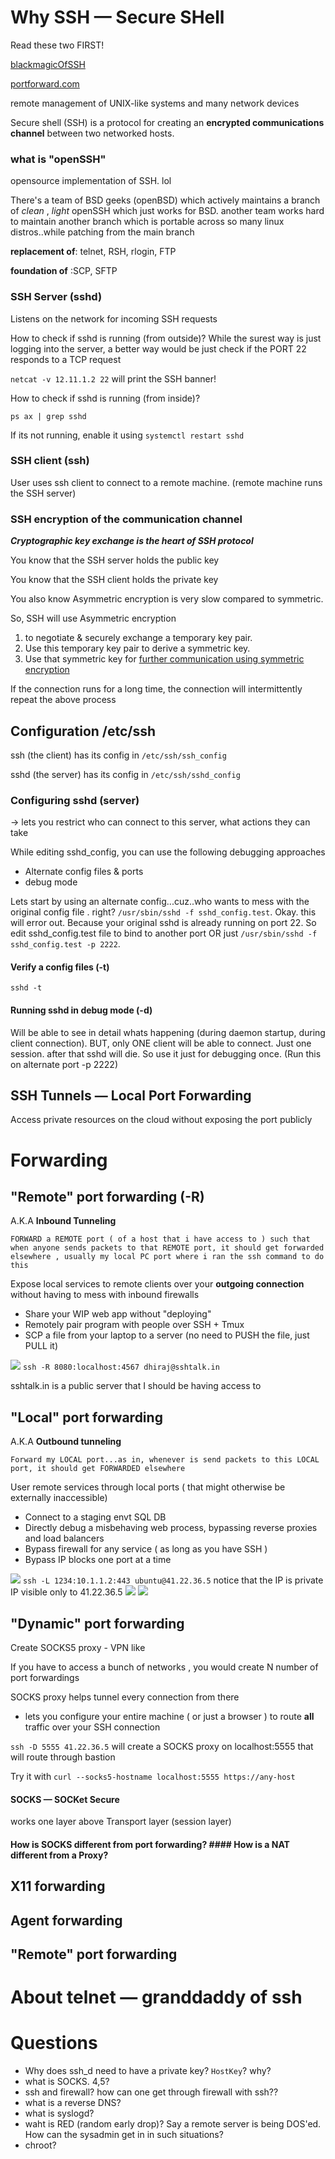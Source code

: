 # Why SSH &mdash; Secure SHell
Read these two FIRST!

[blackmagicOfSSH](https://vimeo.com/54505525)

[portforward.com](https://portforward.com/)

remote management of UNIX-like systems and many network devices

Secure shell (SSH) is a protocol for creating an **encrypted communications channel** between two networked hosts.

### what is "openSSH"
opensource implementation of SSH. lol

There's a team of BSD geeks (openBSD) which actively maintains a branch of _clean_ , _light_ openSSH which just works for BSD. another team works hard to maintain another branch which is portable across so many linux distros..while patching from the main branch


**replacement of**: telnet, RSH, rlogin, FTP

**foundation of** :SCP, SFTP

### SSH Server (sshd)
Listens on the network for incoming SSH requests

How to check if sshd is running (from outside)?
While the surest way is just logging into the server, a better way would be just check if the PORT 22 responds to a TCP request

`netcat -v 12.11.1.2 22` will print the SSH banner!

How to check if sshd is running (from inside)?

`ps ax | grep sshd`

If its not running, enable it using `systemctl restart sshd`

### SSH client (ssh)
User uses ssh client to connect to a remote machine. (remote machine runs the SSH server)

### SSH encryption of the communication channel
_**Cryptographic key exchange is the heart of SSH protocol**_

You know that the SSH server holds the public key

You know that the SSH client holds the private key

You also know Asymmetric encryption is very slow compared to symmetric.

So, SSH will use Asymmetric encryption 
 1. to negotiate & securely exchange a temporary key pair.
 2. Use this temporary key pair to derive a symmetric key.
 3. Use that symmetric key for <u>further communication using symmetric encryption</u>

If the connection runs for a long time, the connection will intermittently repeat the above process


## Configuration /etc/ssh

ssh (the client) has its config in `/etc/ssh/ssh_config`

sshd (the server) has its config in `/etc/ssh/sshd_config`

### Configuring sshd (server)
-> lets you restrict who can connect to this server, what actions they can take

While editing sshd_config, you can use the following debugging approaches
- Alternate config files & ports
- debug mode

Lets start by using an alternate config...cuz..who wants to mess with the original config file . right?
`/usr/sbin/sshd -f sshd_config.test`. Okay. this will error out. Because your original sshd is already running on port 22. So edit sshd_config.test file to bind to another port OR just `/usr/sbin/sshd -f sshd_config.test -p 2222`. 

#### Verify a config files (-t)
`sshd -t`

#### Running sshd in debug mode (-d)
Will be able to see in detail whats happening (during daemon startup, during client connection). BUT, only ONE client will be able to connect. Just one session. after that sshd will die. So use it just for debugging once. (Run this on alternate port -p 2222)

## SSH Tunnels &mdash; Local Port Forwarding
Access private resources on the cloud without exposing the port publicly

# Forwarding
## "Remote" port forwarding (-R) 
A.K.A **Inbound Tunneling**

```
FORWARD a REMOTE port ( of a host that i have access to ) such that when anyone sends packets to that REMOTE port, it should get forwarded elsewhere , usually my local PC port where i ran the ssh command to do this
```


Expose local services to remote clients over your **outgoing connection** without having to mess with inbound firewalls

- Share your WIP web app without "deploying"
- Remotely pair program with people over SSH + Tmux
- SCP a file from your laptop to a server (no need to PUSH the file, just PULL it)

![](assets/ssh-01.png)
`ssh -R 8080:localhost:4567 dhiraj@sshtalk.in`

sshtalk.in is a public server that I should be having access to

## "Local" port forwarding
A.K.A **Outbound tunneling**

```
Forward my LOCAL port...as in, whenever is send packets to this LOCAL port, it should get FORWARDED elsewhere
```

User remote services through local ports ( that might otherwise be externally inaccessible)

- Connect to a staging envt SQL DB
- Directly debug a misbehaving web process, bypassing reverse proxies and load balancers
- Bypass firewall for any service ( as long as you have SSH )
- Bypass IP blocks one port at a time

![](assets/ssh-03.png)
`ssh -L 1234:10.1.1.2:443 ubuntu@41.22.36.5` notice that the IP is private IP visible only to 41.22.36.5
![](assets/ssh-04.png)
![](assets/ssh-02.png)


## "Dynamic" port forwarding
Create SOCKS5 proxy - VPN like

If you have to access a bunch of networks , you would create N number of port forwardings

SOCKS proxy helps tunnel every connection from there

- lets you configure your entire machine ( or just a browser ) to route **all** traffic over your SSH connection

`ssh -D 5555 41.22.36.5` will create a SOCKS proxy on localhost:5555 that will route through bastion

Try it with `curl --socks5-hostname localhost:5555 https://any-host`

#### SOCKS &mdash; SOCKet Secure

works one layer above Transport layer (session layer)

#### How is SOCKS different from port forwarding? #### How is a NAT different from a Proxy?
## X11 forwarding
## Agent forwarding
## "Remote" port forwarding

# About telnet &mdash; granddaddy of ssh


# Questions
- Why does ssh_d need to have a private key? `HostKey`? why?
- what is SOCKS. 4,5?
- ssh and firewall? how can one get through firewall with ssh??
- what is a reverse DNS?
- what is syslogd?
- waht is RED (random early drop)? Say a remote server is being DOS'ed. How can the sysadmin get in in such situations?
- chroot?
